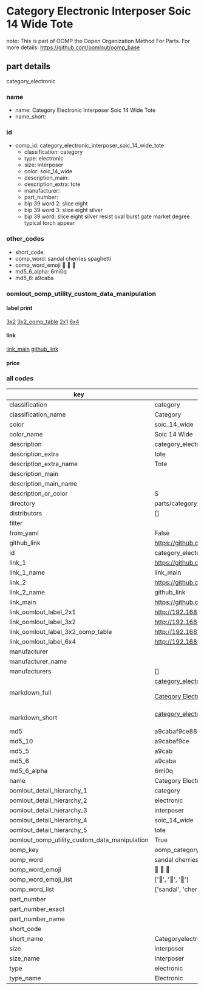 # Category Electronic Interposer Soic 14 Wide Tote  

note: This is part of OOMP the Oopen Organization Method For Parts. For more details: https://github.com/oomlout/oomp_base

##  part details



category_electronic

### name
* name: Category Electronic Interposer Soic 14 Wide Tote
* name_short: 
### id
* oomp_id: category_electronic_interposer_soic_14_wide_tote
  * classification: category
  * type: electronic
  * size: interposer
  * color: soic_14_wide
  * description_main: 
  * description_extra: tote
  * manufacturer: 
  * part_number: 
  * bip 39 word 2: slice eight
  * bip 39 word 3: slice eight silver
  * bip 39 word: slice eight silver resist oval burst gate market degree typical torch appear

### other_codes
* short_code: 
* oomp_word: sandal cherries spaghetti
* oomp_word_emoji :sandal: :cherries: :spaghetti:
* md5_6_alpha: 6mi0q
* md5_6: a9caba






### oomlout_oomp_utility_custom_data_manipulation
#### label print
[3x2](http://192.168.1.245:1112/?label=oomp%206mi0q)
[3x2_oomp_table](http://192.168.1.107:1112/?label=oomp%206mi0q)
[2x1](http://192.168.1.242:1112/?label=oomp%206mi0q)
[6x4](http://192.168.1.55:1112/?label=oomp%206mi0q)    

#### link

[link_main](https://github.com/oomlout/oomlout_oomp_current_version_messy/tree/main/parts/category_electronic_interposer_soic_14_wide_tote) [github_link](https://github.com/oomlout/oomlout_oomp_part_src/tree/main/parts/category_electronic_interposer_soic_14_wide_tote)                             

#### price







### all codes 
| key | value |  
| --- | --- |  
| classification | category |  
| classification_name | Category |  
| color | soic_14_wide |  
| color_name | Soic 14 Wide |  
| description | category_electronic |  
| description_extra | tote |  
| description_extra_name | Tote |  
| description_main |  |  
| description_main_name |  |  
| description_or_color | S  |  
| directory | parts/category_electronic_interposer_soic_14_wide_tote |  
| distributors | [] |  
| filter |  |  
| from_yaml | False |  
| github_link | https://github.com/oomlout/oomlout_oomp_part_src/tree/main/parts/category_electronic_interposer_soic_14_wide_tote |  
| id | category_electronic_interposer_soic_14_wide_tote |  
| link_1 | https://github.com/oomlout/oomlout_oomp_current_version_messy/tree/main/parts/category_electronic_interposer_soic_14_wide_tote |  
| link_1_name | link_main |  
| link_2 | https://github.com/oomlout/oomlout_oomp_part_src/tree/main/parts/category_electronic_interposer_soic_14_wide_tote |  
| link_2_name | github_link |  
| link_main | https://github.com/oomlout/oomlout_oomp_current_version_messy/tree/main/parts/category_electronic_interposer_soic_14_wide_tote |  
| link_oomlout_label_2x1 | http://192.168.1.242:1112/?label=oomp%206mi0q |  
| link_oomlout_label_3x2 | http://192.168.1.245:1112/?label=oomp%206mi0q |  
| link_oomlout_label_3x2_oomp_table | http://192.168.1.107:1112/?label=oomp%206mi0q |  
| link_oomlout_label_6x4 | http://192.168.1.55:1112/?label=oomp%206mi0q |  
| manufacturer |  |  
| manufacturer_name |  |  
| manufacturers | [] |  
| markdown_full | [category_electronic_interposer_soic_14_wide_tote](https://github.com/oomlout/oomlout_oomp_current_version_messy/tree/main/parts/category_electronic_interposer_soic_14_wide_tote)<br>[](https://github.com/oomlout/oomlout_oomp_current_version_messy/tree/main/parts/category_electronic_interposer_soic_14_wide_tote)<br>[Category Electronic Interposer Soic 14 Wide Tote](https://github.com/oomlout/oomlout_oomp_current_version_messy/tree/main/parts/category_electronic_interposer_soic_14_wide_tote)<br><br> |  
| markdown_short | [category_electronic_interposer_soic_14_wide_tote](https://github.com/oomlout/oomlout_oomp_current_version_messy/tree/main/parts/category_electronic_interposer_soic_14_wide_tote)<br><br> |  
| md5 | a9cabaf9ce882c087b4edb779191be5b |  
| md5_10 | a9cabaf9ce |  
| md5_5 | a9cab |  
| md5_6 | a9caba |  
| md5_6_alpha | 6mi0q |  
| name | Category Electronic Interposer Soic 14 Wide Tote |  
| oomlout_detail_hierarchy_1 | category |  
| oomlout_detail_hierarchy_2 | electronic |  
| oomlout_detail_hierarchy_3 | interposer |  
| oomlout_detail_hierarchy_4 | soic_14_wide |  
| oomlout_detail_hierarchy_5 | tote |  
| oomlout_oomp_utility_custom_data_manipulation | True |  
| oomp_key | oomp_category_electronic_interposer_soic_14_wide_tote |  
| oomp_word | sandal cherries spaghetti |  
| oomp_word_emoji | :sandal: :cherries: :spaghetti: |  
| oomp_word_emoji_list | [':sandal:', ':cherries:', ':spaghetti:'] |  
| oomp_word_list | ['sandal', 'cherries', 'spaghetti'] |  
| part_number |  |  
| part_number_exact |  |  
| part_number_name |  |  
| short_code |  |  
| short_name | Categoryelectronic |  
| size | interposer |  
| size_name | Interposer |  
| type | electronic |  
| type_name | Electronic |  
